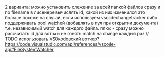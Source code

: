 2 варианта: можно установить слежение за всей папкой файлов сразу и по filename в лисенере вычислять id, какой из них изменился
это больше похоже на случай, если используем vscodechangetracker
либо поддерживать pool watchей (добавлять в пул при открытии документа)
т.е. независимый watch для каждого файла. плюс - сразу можно рассчитать id для вотча и не гонять match на change каждый раз
// TODO использовать VSOкоdовский вотчер? https://code.visualstudio.com/api/references/vscode-api#FileSystemWatcher
